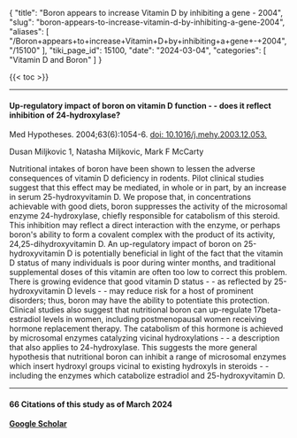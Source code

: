 {
  "title": "Boron appears to increase Vitamin D by inhibiting a gene - 2004",
  "slug": "boron-appears-to-increase-vitamin-d-by-inhibiting-a-gene-2004",
  "aliases": [
    "/Boron+appears+to+increase+Vitamin+D+by+inhibiting+a+gene+-+2004",
    "/15100"
  ],
  "tiki_page_id": 15100,
  "date": "2024-03-04",
  "categories": [
    "Vitamin D and Boron"
  ]
}

{{< toc >}}

---

#### Up-regulatory impact of boron on vitamin D function - - does it reflect inhibition of 24-hydroxylase?

Med Hypotheses. 2004;63(6):1054-6. [doi: 10.1016/j.mehy.2003.12.053.](https://doi.org/10.1016/j.mehy.2003.12.053.)

Dusan Miljkovic 1, Natasha Miljkovic, Mark F McCarty

Nutritional intakes of boron have been shown to lessen the adverse consequences of vitamin D deficiency in rodents. Pilot clinical studies suggest that this effect may be mediated, in whole or in part, by an increase in serum 25-hydroxyvitamin D. We propose that, in concentrations achievable with good diets, boron suppresses the activity of the microsomal enzyme 24-hydroxylase, chiefly responsible for catabolism of this steroid. This inhibition may reflect a direct interaction with the enzyme, or perhaps boron's ability to form a covalent complex with the product of its activity, 24,25-dihydroxyvitamin D. An up-regulatory impact of boron on 25-hydroxyvitamin D is potentially beneficial in light of the fact that the vitamin D status of many individuals is poor during winter months, and traditional supplemental doses of this vitamin are often too low to correct this problem. There is growing evidence that good vitamin D status - - as reflected by 25-hydroxyvitamin D levels - - may reduce risk for a host of prominent disorders; thus, boron may have the ability to potentiate this protection. Clinical studies also suggest that nutritional boron can up-regulate 17beta-estradiol levels in women, including postmenopausal women receiving hormone replacement therapy. The catabolism of this hormone is achieved by microsomal enzymes catalyzing vicinal hydroxylations - - a description that also applies to 24-hydroxylase. This suggests the more general hypothesis that nutritional boron can inhibit a range of microsomal enzymes which insert hydroxyl groups vicinal to existing hydroxyls in steroids - - including the enzymes which catabolize estradiol and 25-hydroxyvitamin D.

---

#### 66 Citations of this study as of March 2024

 **[Google Scholar](https://scholar.google.com/scholar?hl=en&as_sdt=5,48&sciodt=0,48&cites=2796858776624621335&scipsc=)** 